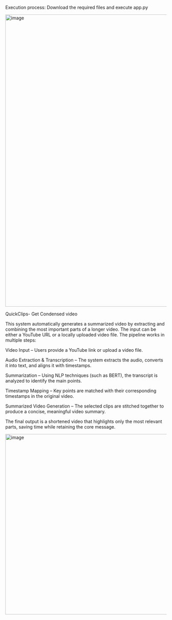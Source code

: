 Execution process:
Download the required files and execute app.py

<img width="1881" height="913" alt="image" src="https://github.com/user-attachments/assets/29679111-f694-43f1-b26b-0be2b96e4f0d" />

QuickClips- Get Condensed video 

This system automatically generates a summarized video by extracting and combining the most important parts of a longer video. The input can be either a YouTube URL or a locally uploaded video file. The pipeline works in multiple steps:

Video Input – Users provide a YouTube link or upload a video file.

Audio Extraction & Transcription – The system extracts the audio, converts it into text, and aligns it with timestamps.

Summarization – Using NLP techniques (such as BERT), the transcript is analyzed to identify the main points.

Timestamp Mapping – Key points are matched with their corresponding timestamps in the original video.

Summarized Video Generation – The selected clips are stitched together to produce a concise, meaningful video summary.

The final output is a shortened video that highlights only the most relevant parts, saving time while retaining the core message.

<img width="1081" height="564" alt="image" src="https://github.com/user-attachments/assets/cca0bc26-46c9-4249-8249-ed5642015cec" />
